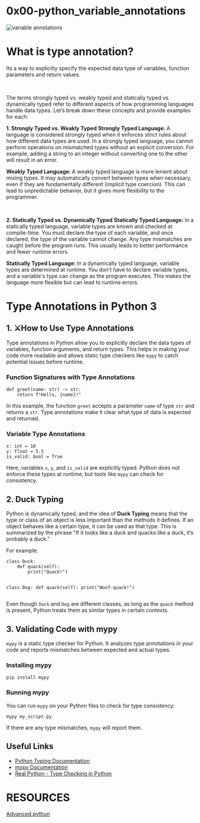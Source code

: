 # 0x00-python_variable_annotations


<img src="https://i.redd.it/y9y25tefi5401.png" alt="variable annotations"><br>

# What is type annotation?
<p>Its a way to explicitly specify the expected data type of variables, function parameters and return values.</p><br>
<p>The terms strongly typed vs. weakly typed and statically typed vs. dynamically typed refer to different aspects of how programming languages handle data types. Let’s break down these concepts and provide examples for each:

<strong>1. Strongly Typed vs. Weakly Typed</strong>
<strong>Strongly Typed Language: </strong> A language is considered strongly typed when it enforces strict rules about how different data types are used. In a strongly typed language, you cannot perform operations on mismatched types without an explicit conversion. For example, adding a string to an integer without converting one to the other will result in an error.

<strong>Weakly Typed Language: </strong> A weakly typed language is more lenient about mixing types. It may automatically convert between types when necessary, even if they are fundamentally different (implicit type coercion). This can lead to unpredictable behavior, but it gives more flexibility to the programmer.</p><br>

<p><strong>2. Statically Typed vs. Dynamically Typed</strong>
<strong>Statically Typed Language:</strong> In a statically typed language, variable types are known and checked at compile-time. You must declare the type of each variable, and once declared, the type of the variable cannot change. Any type mismatches are caught before the program runs. This usually leads to better performance and fewer runtime errors.

<strong>Statically Typed Language:</strong> In a dynamically typed language, variable types are determined at runtime. You don’t have to declare variable types, and a variable's type can change as the program executes. This makes the language more flexible but can lead to runtime errors.</p>
 <h1>Type Annotations in Python 3</h1>
    
<h2> 1. ⚔️How to Use Type Annotations</h2>
    <p>Type annotations in Python allow you to explicitly declare the data types of variables, function arguments, and return types. This helps in making your code more readable and allows static type checkers like <code>mypy</code> to catch potential issues before runtime.</p>

<h3>Function Signatures with Type Annotations</h3>
    <pre><code>def greet(name: str) -> str:
    return f"Hello, {name}!"</code></pre>
    <p>In this example, the function <code>greet</code> accepts a parameter <code>name</code> of type <code>str</code> and returns a <code>str</code>. Type annotations make it clear what type of data is expected and returned.</p>

 <h3>Variable Type Annotations</h3>
    <pre><code>x: int = 10
y: float = 5.5
is_valid: bool = True</code></pre>
    <p>Here, variables <code>x</code>, <code>y</code>, and <code>is_valid</code> are explicitly typed. Python does not enforce these types at runtime, but tools like <code>mypy</code> can check for consistency.</p>

 <h2>2. Duck Typing</h2>
    <p>Python is dynamically typed, and the idea of <strong>Duck Typing</strong> means that the type or class of an object is less important than the methods it defines. If an object behaves like a certain type, it can be used as that type. This is summarized by the phrase "If it looks like a duck and quacks like a duck, it’s probably a duck."</p>
    
<p>For example:</p>
    <pre><code>class Duck:
    def quack(self):
        print("Quack!")
        
class Dog:
    def quack(self):
        print("Woof-quack!")</code></pre>
    <p>Even though <code>Duck</code> and <code>Dog</code> are different classes, as long as the <code>quack</code> method is present, Python treats them as similar types in certain contexts.</p>

<h2>3. Validating Code with mypy</h2>
    <p><code>mypy</code> is a static type checker for Python. It analyzes type annotations in your code and reports mismatches between expected and actual types.</p>

 <h3>Installing mypy</h3>
    <pre><code>pip install mypy</code></pre>

 <h3>Running mypy</h3>
    <p>You can run <code>mypy</code> on your Python files to check for type consistency:</p>
    <pre><code>mypy my_script.py</code></pre>
    <p>If there are any type mismatches, <code>mypy</code> will report them.</p>

 <h2>Useful Links</h2>
    <ul>
        <li><a href="https://docs.python.org/3/library/typing.html" target="_blank">Python Typing Documentation</a></li>
        <li><a href="https://mypy.readthedocs.io/en/stable/" target="_blank">mypy Documentation</a></li>
        <li><a href="https://realpython.com/python-type-checking/" target="_blank">Real Python - Type Checking in Python</a></li>
    </ul>

# RESOURCES
<a href="https://intranet.alxswe.com/concepts/554">Advanced python</a><br>
